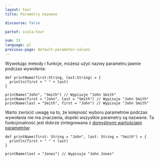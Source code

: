 ```yaml
---
layout: tour
title: Parametry nazwane

discourse: false

partof: scala-tour

num: 33
language: pl
previous-page: default-parameter-values
---
```


Wywołując metody i funkcje, możesz użyć nazwy parametru jawnie podczas wywołania:

```tut
def printName(first:String, last:String) = {
  println(first + " " + last)
}

printName("John", "Smith") // Wypisuje "John Smith"
printName(first = "John", last = "Smith") // Wypisuje "John Smith"
printName(last = "Smith", first = "John") // Wypisuje "John Smith"
```

Warto zwrócić uwagę na to, że kolejność wyboru parametrów podczas wywołania nie ma znaczenia, dopóki wszystkie parametry są nazwane. Ta funkcjonalność jest dobrze zintegrowana z [domyślnymi wartościami parametrów](default-parameter-values.html):

```tut
def printName(first: String = "John", last: String = "Smith") = {
  println(first + " " + last)
}

printName(last = "Jones") // Wypisuje "John Jones"
```
